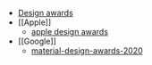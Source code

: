 - [Design awards](https://www.google.com/search?q=Design+Awards&safe=active&rlz=1C5CHFA_en__865__866&sxsrf=ALeKk01FHCJxxwyNGgw7vA6FvbnnHIhTeA%3A1623031120888&ei=UH29YLfjNfHA3LUPtd6PiA4&oq=Design+Awards&gs_lcp=Cgdnd3Mtd2l6EAMyBAgjECcyBAgjECcyBggAEAcQHjIGCAAQBxAeMgYIABAHEB4yBQgAEJECMgYIABAHEB4yBggAEAcQHjIGCAAQBxAeMgYIABAHEB5QmYEFWJmBBWD-ggVoAHACeACAAakCiAHkA5IBBTAuMS4xmAEAoAEBqgEHZ3dzLXdpesABAQ&sclient=gws-wiz&ved=0ahUKEwi3y62LtoTxAhVxILcAHTXvA-EQ4dUDCA4&uact=5)
- [[Apple]]
	- [apple design awards](https://developer.apple.com/design/awards/)
- [[Google]]
	- [material-design-awards-2020](https://design.google/library/material-design-awards-2020/)